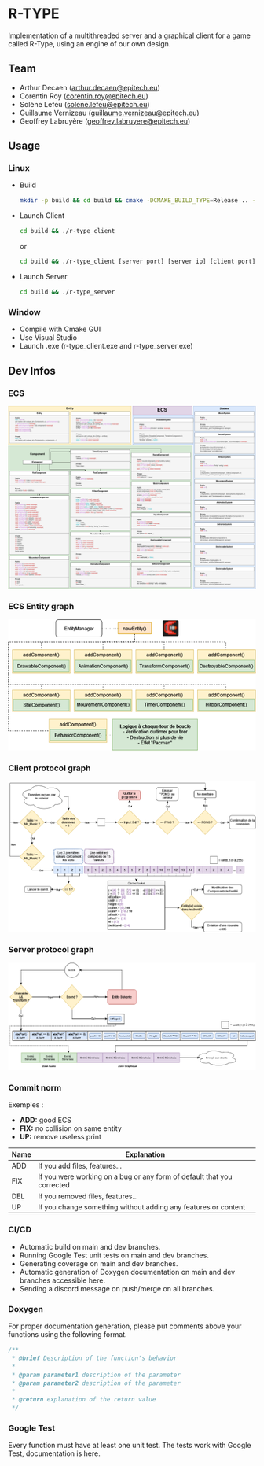 # R-TYPE

Implementation of a multithreaded server and a graphical client for a game called R-Type, using an engine of our own design.

## Team

* Arthur Decaen (arthur.decaen@epitech.eu)
* Corentin Roy (corentin.roy@epitech.eu)
* Solène Lefeu (solene.lefeu@epitech.eu)
* Guillaume Vernizeau (guillaume.vernizeau@epitech.eu)
* Geoffrey Labruyère (geoffrey.labruyere@epitech.eu)

## Usage

### Linux

* Build

    ```bash
    mkdir -p build && cd build && cmake -DCMAKE_BUILD_TYPE=Release .. -GNinja && ninja && cd ..
    ```

* Launch Client

    ```bash
    cd build && ./r-type_client 
    ```
    or
    ```bash
    cd build && ./r-type_client [server port] [server ip] [client port]
    ```

* Launch Server

    ```bash
    cd build && ./r-type_server
    ```

### Window

* Compile with Cmake GUI
* Use Visual Studio
* Launch .exe (r-type_client.exe and r-type_server.exe)

## Dev Infos

### ECS

![ECS](docs/ECS.png)

### ECS Entity graph

![ECS Entity](docs/ECSEntity.png)

### Client protocol graph

![ClientProtocol](docs/ProtocoleClient.png)

### Server protocol graph

![ServerProtocol](docs/ProtocoleServeur.png)

### Commit norm

Exemples :

* **ADD:** good ECS
* **FIX:** no collision on same entity
* **UP:** remove useless print

| Name | Explanation                                                            |
| ---- | ---------------------------------------------------------------------- |
| ADD  | If you add files, features...                                          |
| FIX  | If you were working on a bug or any form of default that you corrected |
| DEL  | If you removed files, features...                                      |
| UP   | If you change something without adding any features or content         |

### CI/CD

* Automatic build on main and dev branches.
* Running Google Test unit tests on main and dev branches.
* Generating coverage on main and dev branches.
* Automatic generation of Doxygen documentation on main and dev branches accessible here.
* Sending a discord message on push/merge on all branches.

### Doxygen

For proper documentation generation, please put comments above your functions using the following format.

```cpp
/**
 * @brief Description of the function's behavior
 * 
 * @param parameter1 description of the parameter
 * @param parameter2 description of the parameter
 * 
 * @return explanation of the return value
 */
```

### Google Test

Every function must have at least one unit test. The tests work with Google Test, documentation is here.
